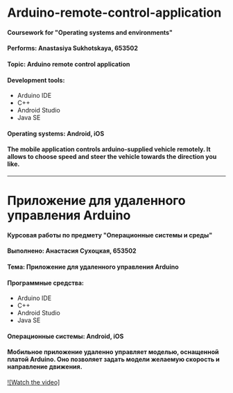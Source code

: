 # Arduino-remote-control-application
#### Coursework for "Operating systems and environments"
#### Performs: Anastasiya Sukhotskaya, 653502
#### Topic: Arduino remote control application

#### Development tools:
* Arduino IDE
* C++
* Android Studio
* Java SE

#### Operating systems: Android, iOS
#### The mobile application controls arduino-supplied vehicle remotely. It allows to choose speed and steer the vehicle towards the direction you like.

-----------------------------------------------------------------------------------------------------------------------------------

# Приложение для удаленного управления Arduino
#### Курсовая работы по предмету "Операционные системы и среды"
#### Выполнено: Анастасия Сухоцкая, 653502
#### Тема: Приложение для удаленного управления Arduino

#### Программные средства:
* Arduino IDE
* C++
* Android Studio
* Java SE

#### Операционные системы: Android, iOS
#### Мобильное приложение удаленно управляет моделью, оснащенной платой Arduino. Оно позволяет задать модели желаемую скорость и направление движения.


[![Watch the video]](https://youtu.be/vzBYQWogRUs)
